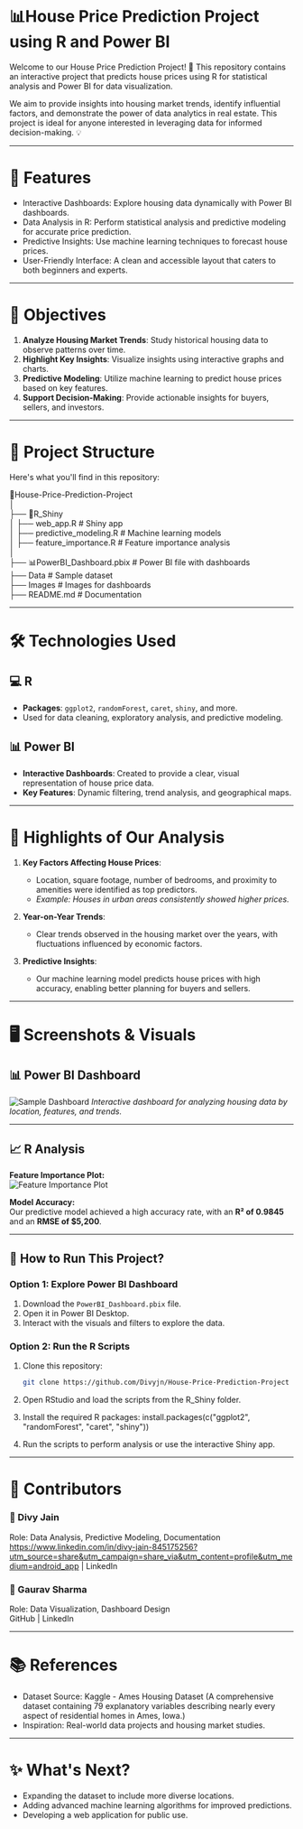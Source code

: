 # 📊House Price Prediction Project using R and Power BI

Welcome to our House Price Prediction Project! 🌟 This repository contains an interactive project that predicts house prices using R for statistical analysis and Power BI for data visualization.

We aim to provide insights into housing market trends, identify influential factors, and demonstrate the power of data analytics in real estate. This project is ideal for anyone interested in leveraging data for informed decision-making. 💡

---

# 🚀 Features

- Interactive Dashboards: Explore housing data dynamically with Power BI dashboards.
- Data Analysis in R: Perform statistical analysis and predictive modeling for accurate price prediction.
- Predictive Insights: Use machine learning techniques to forecast house prices.
- User-Friendly Interface: A clean and accessible layout that caters to both beginners and experts.

---

# 📌 Objectives

1. **Analyze Housing Market Trends**: Study historical housing data to observe patterns over time.
2. **Highlight Key Insights**: Visualize insights using interactive graphs and charts.
3. **Predictive Modeling**: Utilize machine learning to predict house prices based on key features.
4. **Support Decision-Making**: Provide actionable insights for buyers, sellers, and investors.

---

# 📂 Project Structure

Here's what you'll find in this repository:

📂House-Price-Prediction-Project  
│  
├── 📂R_Shiny  
│   ├── web_app.R                 # Shiny app  
│   ├── predictive_modeling.R     # Machine learning models  
│   ├── feature_importance.R      # Feature importance analysis  
│  
├── 📊PowerBI_Dashboard.pbix        # Power BI file with dashboards  
├── Data                          # Sample dataset  
├── Images                        # Images for dashboards  
├── README.md                     # Documentation

---

# 🛠️ Technologies Used

## 💻 R
- **Packages**: `ggplot2`, `randomForest`, `caret`, `shiny`, and more.
- Used for data cleaning, exploratory analysis, and predictive modeling.

## 📊 Power BI
- **Interactive Dashboards**: Created to provide a clear, visual representation of house price data.
- **Key Features**: Dynamic filtering, trend analysis, and geographical maps.

---

# 🌟 Highlights of Our Analysis

1. **Key Factors Affecting House Prices**:
   - Location, square footage, number of bedrooms, and proximity to amenities were identified as top predictors.
   - *Example: Houses in urban areas consistently showed higher prices.*

2. **Year-on-Year Trends**:
   - Clear trends observed in the housing market over the years, with fluctuations influenced by economic factors.

3. **Predictive Insights**:
   - Our machine learning model predicts house prices with high accuracy, enabling better planning for buyers and sellers.

---

# 🖥️ Screenshots & Visuals

## 📊 Power BI Dashboard
![Sample Dashboard](https://via.placeholder.com/900x500?text=House+Price+Prediction+Dashboard)
*Interactive dashboard for analyzing housing data by location, features, and trends.*

---

## 📈 R Analysis
**Feature Importance Plot:**  
![Feature Importance Plot](https://via.placeholder.com/900x500?text=Feature+Importance+in+House+Prices)

**Model Accuracy:**  
Our predictive model achieved a high accuracy rate, with an **R² of 0.9845** and an **RMSE of $5,200**.

---

## 🔧 How to Run This Project?

### Option 1: Explore Power BI Dashboard
1. Download the `PowerBI_Dashboard.pbix` file.
2. Open it in Power BI Desktop.
3. Interact with the visuals and filters to explore the data.

### Option 2: Run the R Scripts
1. Clone this repository:  
   ```bash
   git clone https://github.com/Divyjn/House-Price-Prediction-Project

2. Open RStudio and load the scripts from the R_Shiny folder.

3. Install the required R packages:
install.packages(c("ggplot2", "randomForest", "caret", "shiny"))

4. Run the scripts to perform analysis or use the interactive Shiny app.

---

# 🤝 Contributors

### 👤 Divy Jain  
Role: Data Analysis, Predictive Modeling, Documentation  
https://www.linkedin.com/in/divy-jain-845175256?utm_source=share&utm_campaign=share_via&utm_content=profile&utm_medium=android_app | LinkedIn

### 👤 Gaurav Sharma  
Role: Data Visualization, Dashboard Design  
GitHub | LinkedIn

---

# 📚 References

- Dataset Source: Kaggle - Ames Housing Dataset
(A comprehensive dataset containing 79 explanatory variables describing nearly every aspect of residential homes in Ames, Iowa.)
- Inspiration: Real-world data projects and housing market studies.

---

# ✨ What's Next?

- Expanding the dataset to include more diverse locations.
- Adding advanced machine learning algorithms for improved predictions.
- Developing a web application for public use.
